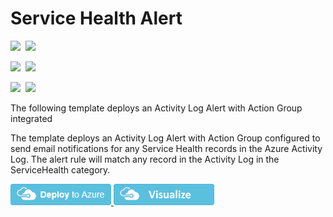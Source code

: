 # Service Health Alert

<IMG SRC="https://azurequickstartsservice.blob.core.windows.net/badges/monitor-servicehealth-alert/PublicLastTestDate.svg" />&nbsp;
<IMG SRC="https://azurequickstartsservice.blob.core.windows.net/badges/monitor-servicehealth-alert/PublicDeployment.svg" />&nbsp;

<IMG SRC="https://azurequickstartsservice.blob.core.windows.net/badges/monitor-servicehealth-alert/FairfaxLastTestDate.svg" />&nbsp;
<IMG SRC="https://azurequickstartsservice.blob.core.windows.net/badges/monitor-servicehealth-alert/FairfaxDeployment.svg" />&nbsp;

<IMG SRC="https://azurequickstartsservice.blob.core.windows.net/badges/monitor-servicehealth-alert/BestPracticeResult.svg" />&nbsp;
<IMG SRC="https://azurequickstartsservice.blob.core.windows.net/badges/monitor-servicehealth-alert/CredScanResult.svg" />&nbsp;

The following template deploys an Activity Log Alert with Action Group integrated

The template deploys an Activity Log Alert with Action Group configured to send email notifications for any Service Health records in the Azure Activity Log. The alert rule will match any record in the Activity Log in the ServiceHealth category.

<a href="https://portal.azure.com/#create/Microsoft.Template/uri/https%3a%2f%2fraw.githubusercontent.com%2fAzure%2fazure-quickstart-templates%2fmaster%2fmonitor-servicehealth-alert%2fazuredeploy.json" target="_blank">
    <img src="https://raw.githubusercontent.com/Azure/azure-quickstart-templates/master/1-CONTRIBUTION-GUIDE/images/deploytoazure.png"/>
</a>
<a href="http://armviz.io/#/?load=https%3a%2f%2fraw.githubusercontent.com%2fAzure%2fazure-quickstart-templates%2fmaster%2fmonitor-servicehealth-alert%2fazuredeploy.json" target="_blank">
    <img src="https://raw.githubusercontent.com/Azure/azure-quickstart-templates/master/1-CONTRIBUTION-GUIDE/images/visualizebutton.png"/>
</a>


